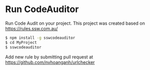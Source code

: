 # Run CodeAuditor 

Run Code Audit on your project. This project was created based on https://rules.ssw.com.au/

```bash
$ npm install -g sswcodeauditor
$ cd MyProject
$ sswcodeauditor
```

Add new rule by submitting pull request at https://github.com/nvhoanganh/urlchecker
